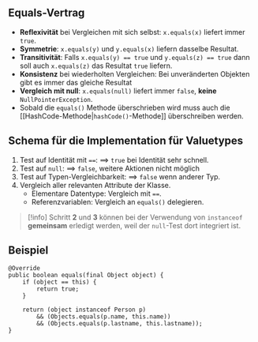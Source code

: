 ## Equals-Vertrag
- **Reflexivität** bei Vergleichen mit sich selbst:
	`x.equals(x)` liefert immer `true`.
- **Symmetrie**:
	`x.equals(y)` und `y.equals(x)` liefern dasselbe Resultat.
- **Transitivität**:
	Falls `x.equals(y) == true` und `y.equals(z) == true` dann soll auch `x.equals(z)` das Resultat `true` liefern.
- **Konsistenz** bei wiederholten Vergleichen:
	Bei unveränderten Objekten gibt es immer das gleiche Resultat
- **Vergleich mit null**:
	`x.equals(null)` liefert immer `false`, **keine** `NullPointerException`.
- Sobald die `equals()` Methode überschrieben wird muss auch die [[HashCode-Methode|`hashCode()`-Methode]] überschreiben werden.

## Schema für die Implementation für Valuetypes
1. Test auf Identität mit `==`: $\implies$ `true` bei Identität sehr schnell.
2. Test auf `null`: $\implies$ `false`, weitere Aktionen nicht möglich
3. Test auf Typen-Vergleichbarkeit: $\implies$ `false` wenn anderer Typ.
4. Vergleich aller relevanten Attribute der Klasse.
	- Elementare Datentype: Vergleich mit `==`.
	- Referenzvariablen: Vergleich an `equals()` delegieren.
>[!info]
>Schritt **2** und **3** können bei der Verwendung von `instanceof` **gemeinsam** erledigt werden, weil der `null`-Test dort integriert ist.

## Beispiel
```
@Override 
public boolean equals(final Object object) { 
	if (object == this) { 
		return true; 
	} 
	
	return (object instanceof Person p) 
		&& (Objects.equals(p.name, this.name)) 
		&& (Objects.equals(p.lastname, this.lastname));
}
```
